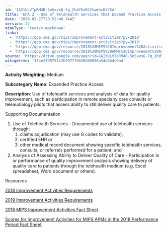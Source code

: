 ```yaml
---
id: '1AItULVTpRM4B-5o5xvsQ-7q_IhdY6sRCVtwmhcUt75A'
title: 'EPA 2 - Use of Telehealth Services that Expand Practice Access'
date: '2020-02-27T20:52:40.744Z'
version: 22
mimeType: 'text/x-markdown'
links:
  - 'https://qpp.cms.gov/mips/improvement-activities?py=2018'
  - 'https://qpp.cms.gov/mips/improvement-activities?py=2019'
  - 'https://qpp.cms.gov/resource/2018%20MIPS%20Improvement%20Activities%20Fact%20Sheet'
  - 'https://qpp.cms.gov/resource/2018%20MIPS%20APMs%20improvement%20Activities%20scores%20fact%20sheet'
source: 'https://drive.google.com/open?id=1AItULVTpRM4B-5o5xvsQ-7q_IhdY6sRCVtwmhcUt75A'
wikigdrive: '374e2f95757c2b9977f9b36d40698a54d4b4c0a4'
---
```

**Activity Weighting**: Medium

**Subcategory Name**: Expanded Practice Access

**Description**: Use of telehealth services and analysis of data for quality improvement, such as participation in remote specialty care consults or teleaudiology pilots that assess ability to still deliver quality care to patients.

Supporting Documentation

1. Use of Telehealth Services - Documented use of telehealth services through:
    1. claims adjudication (may use G codes to validate);
    2. certified EHR or
    3. other medical record document showing specific telehealth services, consults, or referrals performed for a patient; and
2. Analysis of Assessing Ability to Deliver Quality of Care - Participation in or performance of quality improvement analysis showing delivery of quality care to patients through the telehealth medium (e.g. Excel spreadsheet, Word document or others).

Resources

[2018 Improvement Activities Requirements](https://qpp.cms.gov/mips/improvement-activities?py=2018)

[2019 Improvement Activities Requirements](https://qpp.cms.gov/mips/improvement-activities?py=2019)

[2018 MIPS Improvement Activities Fact Sheet](https://qpp.cms.gov/resource/2018%20MIPS%20Improvement%20Activities%20Fact%20Sheet)

[Scores for Improvement Activities for MIPS APMs in the 2018 Performance Period Fact Sheet](https://qpp.cms.gov/resource/2018%20MIPS%20APMs%20improvement%20Activities%20scores%20fact%20sheet)
